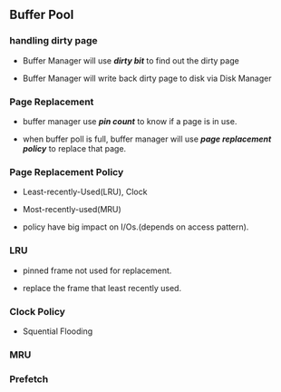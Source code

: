 ## Buffer Pool

### handling dirty page

* Buffer Manager will use ***dirty bit*** to find out the dirty page

* Buffer Manager will write back dirty page to disk via Disk Manager


### Page Replacement

* buffer manager use ***pin count*** to know if a page is in use.

* when buffer poll is full, buffer manager will use ***page replacement policy*** to replace that page. 


### Page Replacement Policy

* Least-recently-Used(LRU), Clock

* Most-recently-used(MRU)

* policy have big impact on I/Os.(depends on access pattern).

### LRU

* pinned frame not used for replacement.

* replace the frame that least recently used.

### Clock Policy

* Squential Flooding


### MRU

### Prefetch
